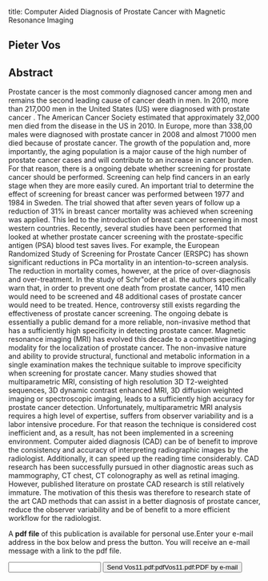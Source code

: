 title: Computer Aided Diagnosis of Prostate Cancer with Magnetic Resonance Imaging

## Pieter Vos

## Abstract
Prostate cancer is the most commonly diagnosed cancer among men and remains the second leading cause of cancer death in men. In 2010, more than 217,000 men in the United States (US) were diagnosed with prostate cancer . The American Cancer Society estimated that approximately 32,000 men died from the disease in the US in 2010. In Europe, more than 338,00 males were diagnosed with prostate cancer in 2008 and almost 71000 men died because of prostate cancer. The growth of the population and, more importantly, the aging population is a major cause of the high number of prostate cancer cases and will contribute to an increase in cancer burden. For that reason, there is a ongoing debate whether screening for prostate cancer should be performed. Screening can help find cancers in an early stage when they are more easily cured. An important trial to determine the effect of screening for breast cancer was performed between 1977 and 1984 in Sweden. The trial showed that after seven years of follow up a reduction of 31% in breast cancer mortality was achieved when screening was applied. This led to the introduction of breast cancer screening in most western countries. Recently, several studies have been performed that looked at whether prostate cancer screening with the prostate-specific antigen (PSA) blood test saves lives. For example, the European Randomized Study of Screening for Prostate Cancer (ERSPC) has shown significant reductions in PCa mortality in an intention-to-screen analysis. The reduction in mortality comes, however, at the price of over-diagnosis and over-treatment. In the study of Schr"oder et al. the authors specifically warn that, in order to prevent one death from prostate cancer, 1410 men would need to be screened and 48 additional cases of prostate cancer would need to be treated. Hence, controversy still exists regarding the effectiveness of prostate cancer screening. The ongoing debate is essentially a public demand for a more reliable, non-invasive method that has a sufficiently high specificity in detecting prostate cancer. Magnetic resonance imaging (MRI) has evolved this decade to a competitive imaging modality for the localization of prostate cancer. The non-invasive nature and ability to provide structural, functional and metabolic information in a single examination makes the technique suitable to improve specificity when screening for prostate cancer. Many studies showed that multiparametric MRI, consisting of high resolution 3D T2-weighted sequences, 3D dynamic contrast enhanced MRI, 3D diffusion weighted imaging or spectroscopic imaging, leads to a sufficiently high accuracy for prostate cancer detection. Unfortunately, multiparametric MRI analysis requires a high level of expertise, suffers from observer variability and is a labor intensive procedure. For that reason the technique is considered cost inefficient and, as a result, has not been implemented in a screening environment. Computer aided diagnosis (CAD) can be of benefit to improve the consistency and accuracy of interpreting radiographic images by the radiologist. Additionally, it can speed up the reading time considerably. CAD research has been successfully pursued in other diagnostic areas such as mammography, CT chest, CT colonography as well as retinal imaging. However, published literature on prostate CAD research is still relatively immature. The motivation of this thesis was therefore to research state of the art CAD methods that can assist in a better diagnosis of prostate cancer, reduce the observer variability and be of benefit to a more efficient workflow for the radiologist.

A <b>pdf file</b> of this publication is available for personal use.Enter your e-mail address in the box below and press the button. You will receive an e-mail message with a link to the pdf file.
<form action="sender.php">  <input type="text" name="email">  <input type="submit" value="Send Vos11.pdf:pdfVos11.pdf:PDF by e-mail"></form>